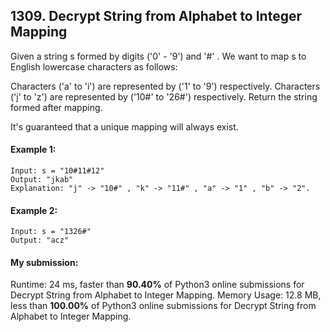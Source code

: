 ## 1309. Decrypt String from Alphabet to Integer Mapping
Given a string s formed by digits ('0' - '9') and '#' . We want to map s to English lowercase characters as follows:

Characters ('a' to 'i') are represented by ('1' to '9') respectively.
Characters ('j' to 'z') are represented by ('10#' to '26#') respectively. 
Return the string formed after mapping.

It's guaranteed that a unique mapping will always exist.

#### Example 1:

```
Input: s = "10#11#12"
Output: "jkab"
Explanation: "j" -> "10#" , "k" -> "11#" , "a" -> "1" , "b" -> "2".
```

#### Example 2:

```
Input: s = "1326#"
Output: "acz"
```

#### My submission:
Runtime: 24 ms, faster than **90.40%** of Python3 online submissions for Decrypt String from Alphabet to Integer Mapping.
Memory Usage: 12.8 MB, less than **100.00%** of Python3 online submissions for Decrypt String from Alphabet to Integer Mapping.

